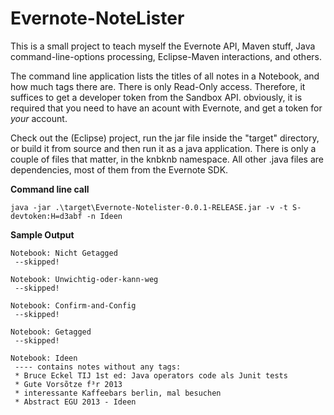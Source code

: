 Evernote-NoteLister
===================

This is a small project to teach myself the Evernote API, Maven stuff, Java command-line-options processing, Eclipse-Maven interactions, and others.

The command line application lists the titles of all notes in a Notebook, and how much tags there are. There is only Read-Only access. 
Therefore, it suffices to get a developer token from the Sandbox API. obviously, it is required that you need to have an acount with Evernote, and get a token for *your* account.



Check out the (Eclipse) project, run the jar file inside the "target" directory, or build it from source and then run it as a java application.
There is only a couple of files that matter, in the knbknb namespace. All other .java files are dependencies, most of them from the Evernote SDK.

**Command line call**

    java -jar .\target\Evernote-Notelister-0.0.1-RELEASE.jar -v -t S-devtoken:H=d3abf -n Ideen

**Sample Output**
    
    Notebook: Nicht Getagged
     --skipped!
    
    Notebook: Unwichtig-oder-kann-weg
     --skipped!
    
    Notebook: Confirm-and-Config
     --skipped!
    
    Notebook: Getagged
     --skipped!
    
    Notebook: Ideen
     ---- contains notes without any tags:
     * Bruce Eckel TIJ 1st ed: Java operators code als Junit tests
     * Gute Vorsõtze f³r 2013
     * interessante Kaffeebars berlin, mal besuchen
     * Abstract EGU 2013 - Ideen
